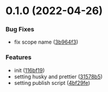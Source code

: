 # 0.1.0 (2022-04-26)


### Bug Fixes

* fix scope name ([3b964f3](https://github.com/anlyyao/prettier-config/commit/3b964f3a122a3bc7bf736ef9168af6c1d1702202))


### Features

* init ([116bf19](https://github.com/anlyyao/prettier-config/commit/116bf1903fd2c89d0823bc56e025d03423411169))
* setting husky and prettier ([31578b5](https://github.com/anlyyao/prettier-config/commit/31578b5518f7627cb0dd259f94d2c864c9899711))
* setting publish script ([4bf29fe](https://github.com/anlyyao/prettier-config/commit/4bf29fe59355e5000143e6443562a989fe6ad1d5))



